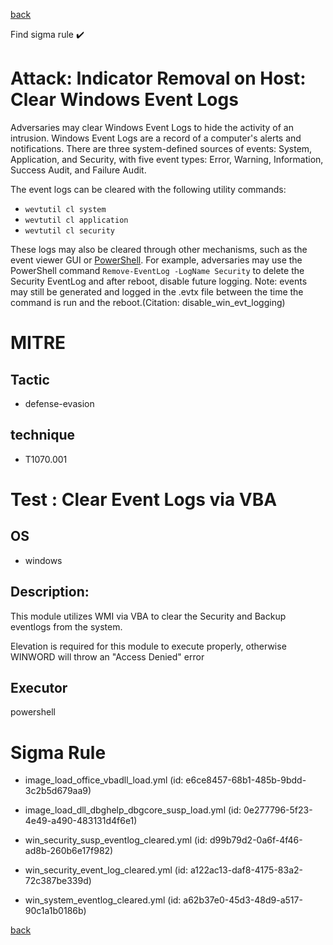 
[back](../index.md)

Find sigma rule :heavy_check_mark: 

# Attack: Indicator Removal on Host: Clear Windows Event Logs 

Adversaries may clear Windows Event Logs to hide the activity of an intrusion. Windows Event Logs are a record of a computer's alerts and notifications. There are three system-defined sources of events: System, Application, and Security, with five event types: Error, Warning, Information, Success Audit, and Failure Audit.

The event logs can be cleared with the following utility commands:

* <code>wevtutil cl system</code>
* <code>wevtutil cl application</code>
* <code>wevtutil cl security</code>

These logs may also be cleared through other mechanisms, such as the event viewer GUI or [PowerShell](https://attack.mitre.org/techniques/T1059/001). For example, adversaries may use the PowerShell command <code>Remove-EventLog -LogName Security</code> to delete the Security EventLog and after reboot, disable future logging. Note: events may still be generated and logged in the .evtx file between the time the command is run and the reboot.(Citation: disable_win_evt_logging)

# MITRE
## Tactic
  - defense-evasion


## technique
  - T1070.001


# Test : Clear Event Logs via VBA
## OS
  - windows


## Description:
This module utilizes WMI via VBA to clear the Security and Backup eventlogs from the system. 

Elevation is required for this module to execute properly, otherwise WINWORD will throw an "Access Denied" error


## Executor
powershell

# Sigma Rule
 - image_load_office_vbadll_load.yml (id: e6ce8457-68b1-485b-9bdd-3c2b5d679aa9)

 - image_load_dll_dbghelp_dbgcore_susp_load.yml (id: 0e277796-5f23-4e49-a490-483131d4f6e1)

 - win_security_susp_eventlog_cleared.yml (id: d99b79d2-0a6f-4f46-ad8b-260b6e17f982)

 - win_security_event_log_cleared.yml (id: a122ac13-daf8-4175-83a2-72c387be339d)

 - win_system_eventlog_cleared.yml (id: a62b37e0-45d3-48d9-a517-90c1a1b0186b)



[back](../index.md)
